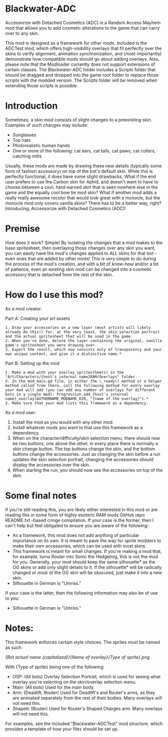# Blackwater-ADC
Accessorize with Detached Cosmetics (ADC) is a Random Access Mayhem mod that allows you to add cosmetic alterations to the game that can carry over to any skin.

This mod is designed as a framework for other mods.
Included is the ADCTest mod, which offers high-visibility overlays that fit perfectly over the skins to verify alignment, animation synchronization, and (most importantly) demonstrate how compatible mods should go about adding overlays.
Also, please note that the Modloader currently does not support extensions of certain classes. The Blackwater-ADC folder includes a Scripts folder that should be dragged and dropped into the game root folder to replace those scripts with the modded version. The Scripts folder will be removed when extending those scripts is possible.

# Introduction
Sometimes, a skin mod consists of slight changes to a preexisting skin. Examples of such changes may include:
  * Sunglasses
  * Top hats
  * Photorealistic human hands
  * One or more of the following: cat ears, cat tails, cat paws, cat collars, catching mitts

Usually, these mods are made by drawing these new details (typically some form of fashion accessory) on top of the bot's default skin.
While this is perfectly functional, it does have some slight drawbacks. What if the end user prefers to use the Carbon skin for Aphid, and doesn't want to have to choose between a cool, hard-earned skin that is seen nowhere else in the game and the equally cool bow tie mod skin? What if another mod adds a really really awesome recolor that would look great with a monocle, but the monocle mod only covers vanilla skins?
There has to be a better way, right?
Introducing, Accessorize with Detached Cosmetics (ADC)!

# Premise
How does it work? Simple!
By isolating the changes that a mod makes to the base spritesheet, then overlaying those changes over any skin you want, you can easily have the mod's changes applied to ALL skins for that bot - even ones that are added by other mods! This is very simple to do during the process of the mod's creation, and with a bit of know-how and/or a bit of patience, even an existing skin mod can be changed into a cosmetic accessory that is detached from the rest of the skin.

# How do I use this mod?
As a mod creator:

  Part A: Creating your art assets

    1. Draw your accessories on a new layer (most artists will likely already do this!) for, at the very least, the skin selection portrait and the actual spritesheet that will be used in the game.
    2. When you're done, delete the layer containing the original, vanilla game's spritesheet you were drawing over.
    3. Export the result, which now consists only of transparency and your own unique content, and give it a distinctive name.*
    
  Part B: Setting up the mod
	
    1. Make a mod with your overlay sprites(heets) in the "Art/Characters/{host's internal name}RAM/Overlays" folder.
    2. In the mod_main.gd file, in either the \_ready() method or a helper method called from there, call the following method for every overlay your mod will add (you can add any number of overlays for different bots in a single mod): Progression.add_{host's internal name}_overlay(AUTHORNAME_MODNAME_DIR, "{name of the overlay}").*
    3. Make sure that your mod lists this framework as a dependency.

As a mod user:
  1. Install the mod as you would with any other mod.
  2. Install whatever mods you want to that use this framework as a dependency.
  3. When on the character/difficulty/skin selection menu, there should now be two buttons, one above the other, in every place there is normally a skin change button. The top buttons change the skin, and the bottom buttons change the accessories. Just as changing the skin before a run updates the skin selection portrait, changing the accessories should display the accessories over the skin.
  4. When starting the run, you should now see the accessories on top of the skin.

# Some final notes
If you're still reading this, you are likely either interested in this mod or are reading this in some form of highly esoteric RAM mods GitHub repo README.txt -based cringe compilation.
If your case is the former, then I can't help but feel obligated to ensure you are aware of the following:
  * As a framework, this mod does not add anything of particular importance on its own. It is meant to pave the way for sprite modders to make their own accessories, which can be used with most skins.
  * This framework is meant for small changes. If you're making a mod that, for example, turns Router into Sonic the Hedgehog, this is not the mod for you. Generally, your mod should keep the same silhouette\* as the OG skins or add only slight details to it. If the silhouette\* will be radically changed or most of the OG skin will be obscured, just make it into a new skin.
  * Silhouette in German is "Umriss."

If your case is the latter, then the following information may also be of use to you:
  * Silhouette in German is "Umriss."

# Notes:
This framework enforces certain style choices. The sprites must be named as such:

*{Bot actual name (capitalized)}{Name of overlay}{Type of sprite}.png*

With {Type of sprite} being one of the following:
* OSP:	  (All bots) Overlay Selection Portrait, which is used for seeing what overlay you're selecting on the skin/overlay selection menu.
* Main:	  (All bots) Used for the main body.
* Arm:	  (Deadlift, Router) Used for Deadlift's and Router's arms, as they are animated seperately from the rest of their bodies. Many overlays will not need this.
* Shaped: (Router) Used for Router's Shaped Charges arm. Many overlays will not need this.

For examples, see the included "Blackwater-ADCTest" mod structure, which provides a template of how your files should be set up.

